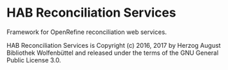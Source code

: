 HAB Reconciliation Services
===========================

Framework for OpenRefine reconciliation web services.

HAB Reconciliation Services is Copyright (c) 2016, 2017 by Herzog August Bibliothek Wolfenbüttel and
released under the terms of the GNU General Public License 3.0.
